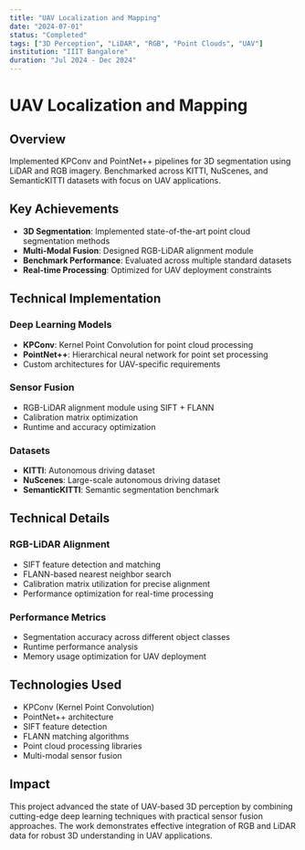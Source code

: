 ```yaml
---
title: "UAV Localization and Mapping"
date: "2024-07-01"
status: "Completed"
tags: ["3D Perception", "LiDAR", "RGB", "Point Clouds", "UAV"]
institution: "IIIT Bangalore"
duration: "Jul 2024 - Dec 2024"
---
```


# UAV Localization and Mapping

## Overview

Implemented KPConv and PointNet++ pipelines for 3D segmentation using LiDAR and RGB imagery. Benchmarked across KITTI, NuScenes, and SemanticKITTI datasets with focus on UAV applications.

## Key Achievements

- **3D Segmentation**: Implemented state-of-the-art point cloud segmentation methods
- **Multi-Modal Fusion**: Designed RGB-LiDAR alignment module
- **Benchmark Performance**: Evaluated across multiple standard datasets
- **Real-time Processing**: Optimized for UAV deployment constraints

## Technical Implementation

### Deep Learning Models
- **KPConv**: Kernel Point Convolution for point cloud processing
- **PointNet++**: Hierarchical neural network for point set processing
- Custom architectures for UAV-specific requirements

### Sensor Fusion
- RGB-LiDAR alignment module using SIFT + FLANN
- Calibration matrix optimization
- Runtime and accuracy optimization

### Datasets
- **KITTI**: Autonomous driving dataset
- **NuScenes**: Large-scale autonomous driving dataset
- **SemanticKITTI**: Semantic segmentation benchmark

## Technical Details

### RGB-LiDAR Alignment
- SIFT feature detection and matching
- FLANN-based nearest neighbor search
- Calibration matrix utilization for precise alignment
- Performance optimization for real-time processing

### Performance Metrics
- Segmentation accuracy across different object classes
- Runtime performance analysis
- Memory usage optimization for UAV deployment

## Technologies Used

- KPConv (Kernel Point Convolution)
- PointNet++ architecture
- SIFT feature detection
- FLANN matching algorithms
- Point cloud processing libraries
- Multi-modal sensor fusion

## Impact

This project advanced the state of UAV-based 3D perception by combining cutting-edge deep learning techniques with practical sensor fusion approaches. The work demonstrates effective integration of RGB and LiDAR data for robust 3D understanding in UAV applications.

